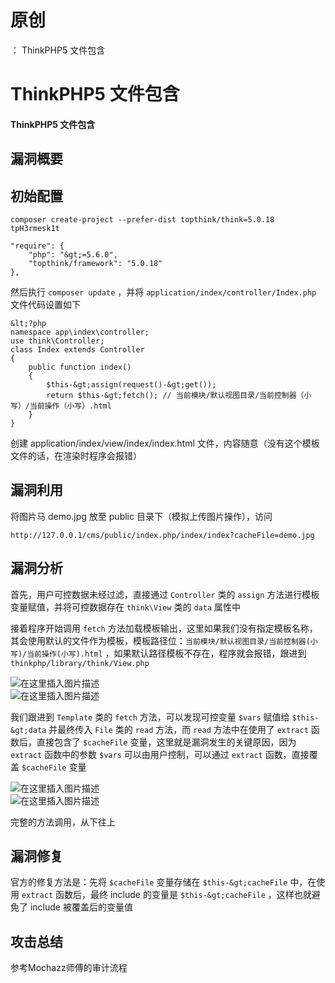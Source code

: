 # 原创
：  ThinkPHP5 文件包含

# ThinkPHP5 文件包含

#### ThinkPHP5 文件包含

## 漏洞概要

> 



## 初始配置

> 



```
composer create-project --prefer-dist topthink/think=5.0.18  tpH3rmesk1t

```

> 



```
"require": {
    "php": "&gt;=5.6.0",
    "topthink/framework": "5.0.18"
},

```

> 
然后执行 `composer update` ，并将 `application/index/controller/Index.php` 文件代码设置如下


```
&lt;?php
namespace app\index\controller;
use think\Controller;
class Index extends Controller
{
    public function index()
    {
        $this-&gt;assign(request()-&gt;get());
        return $this-&gt;fetch(); // 当前模块/默认视图目录/当前控制器（小写）/当前操作（小写）.html
    }
}

```

> 
创建 application/index/view/index/index.html 文件，内容随意（没有这个模板文件的话，在渲染时程序会报错）


## 漏洞利用

> 
将图片马 demo.jpg 放至 public 目录下（模拟上传图片操作），访问


```
http://127.0.0.1/cms/public/index.php/index/index?cacheFile=demo.jpg

```

## 漏洞分析

> 
首先，用户可控数据未经过滤，直接通过 `Controller` 类的 `assign` 方法进行模板变量赋值，并将可控数据存在 `think\View` 类的 `data` 属性中


> 
接着程序开始调用 `fetch` 方法加载模板输出，这里如果我们没有指定模板名称，其会使用默认的文件作为模板，模板路径位：`当前模块/默认视图目录/当前控制器(小写)/当前操作(小写).html` ，如果默认路径模板不存在，程序就会报错，跟进到 `thinkphp/library/think/View.php`


<img alt="在这里插入图片描述" src="https://img-blog.csdnimg.cn/b68253b1d486465a9fabc9b8468f0d95.png?x-oss-process=image/watermark,type_ZmFuZ3poZW5naGVpdGk,shadow_10,text_aHR0cHM6Ly9ibG9nLmNzZG4ubmV0L0xZSjIwMDEwNzI4,size_16,color_FFFFFF,t_70#pic_center"/><br/> <img alt="在这里插入图片描述" src="https://img-blog.csdnimg.cn/9d6755110aa4436996e391d33b094df2.png?x-oss-process=image/watermark,type_ZmFuZ3poZW5naGVpdGk,shadow_10,text_aHR0cHM6Ly9ibG9nLmNzZG4ubmV0L0xZSjIwMDEwNzI4,size_16,color_FFFFFF,t_70#pic_center"/>

> 
我们跟进到 `Template` 类的 `fetch` 方法，可以发现可控变量 `$vars` 赋值给 `$this-&gt;data` 并最终传入 `File` 类的 `read` 方法，而 `read` 方法中在使用了 `extract` 函数后，直接包含了 `$cacheFile` 变量，这里就是漏洞发生的关键原因，因为 `extract` 函数中的参数 `$vars` 可以由用户控制，可以通过 `extract` 函数，直接覆盖 `$cacheFile` 变量


<img alt="在这里插入图片描述" src="https://img-blog.csdnimg.cn/55bb98ce05314698999f85c76ed5599a.png?x-oss-process=image/watermark,type_ZmFuZ3poZW5naGVpdGk,shadow_10,text_aHR0cHM6Ly9ibG9nLmNzZG4ubmV0L0xZSjIwMDEwNzI4,size_16,color_FFFFFF,t_70#pic_center"/><br/> <img alt="在这里插入图片描述" src="https://img-blog.csdnimg.cn/b2b729e5cc8642158a15235c4da0e1eb.png?x-oss-process=image/watermark,type_ZmFuZ3poZW5naGVpdGk,shadow_10,text_aHR0cHM6Ly9ibG9nLmNzZG4ubmV0L0xZSjIwMDEwNzI4,size_16,color_FFFFFF,t_70#pic_center"/>

> 
完整的方法调用，从下往上


## 漏洞修复

> 
官方的修复方法是：先将 `$cacheFile` 变量存储在 `$this-&gt;cacheFile` 中，在使用 `extract` 函数后，最终 include 的变量是 `$this-&gt;cacheFile` ，这样也就避免了 include 被覆盖后的变量值


## 攻击总结

> 
参考Mochazz师傅的审计流程

